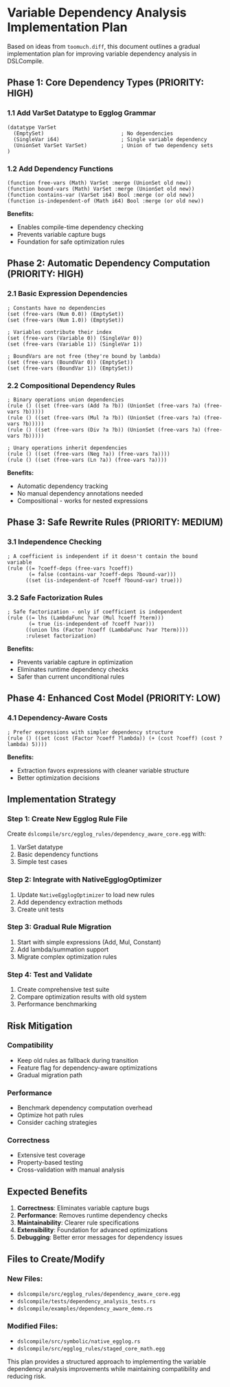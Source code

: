 # Variable Dependency Analysis Implementation Plan

Based on ideas from `toomuch.diff`, this document outlines a gradual implementation plan for improving variable dependency analysis in DSLCompile.

## Phase 1: Core Dependency Types (PRIORITY: HIGH)

### 1.1 Add VarSet Datatype to Egglog Grammar
```egglog
(datatype VarSet
  (EmptySet)                         ; No dependencies
  (SingleVar i64)                    ; Single variable dependency  
  (UnionSet VarSet VarSet)           ; Union of two dependency sets
)
```

### 1.2 Add Dependency Functions
```egglog
(function free-vars (Math) VarSet :merge (UnionSet old new))
(function bound-vars (Math) VarSet :merge (UnionSet old new))
(function contains-var (VarSet i64) Bool :merge (or old new))
(function is-independent-of (Math i64) Bool :merge (or old new))
```

**Benefits:**
- Enables compile-time dependency checking
- Prevents variable capture bugs
- Foundation for safe optimization rules

## Phase 2: Automatic Dependency Computation (PRIORITY: HIGH)

### 2.1 Basic Expression Dependencies
```egglog
; Constants have no dependencies
(set (free-vars (Num 0.0)) (EmptySet))
(set (free-vars (Num 1.0)) (EmptySet))

; Variables contribute their index
(set (free-vars (Variable 0)) (SingleVar 0))
(set (free-vars (Variable 1)) (SingleVar 1))

; BoundVars are not free (they're bound by lambda)
(set (free-vars (BoundVar 0)) (EmptySet))
(set (free-vars (BoundVar 1)) (EmptySet))
```

### 2.2 Compositional Dependency Rules  
```egglog
; Binary operations union dependencies
(rule () ((set (free-vars (Add ?a ?b)) (UnionSet (free-vars ?a) (free-vars ?b)))))
(rule () ((set (free-vars (Mul ?a ?b)) (UnionSet (free-vars ?a) (free-vars ?b)))))
(rule () ((set (free-vars (Div ?a ?b)) (UnionSet (free-vars ?a) (free-vars ?b)))))

; Unary operations inherit dependencies
(rule () ((set (free-vars (Neg ?a)) (free-vars ?a))))
(rule () ((set (free-vars (Ln ?a)) (free-vars ?a))))
```

**Benefits:**
- Automatic dependency tracking
- No manual dependency annotations needed
- Compositional - works for nested expressions

## Phase 3: Safe Rewrite Rules (PRIORITY: MEDIUM)

### 3.1 Independence Checking
```egglog
; A coefficient is independent if it doesn't contain the bound variable
(rule ((= ?coeff-deps (free-vars ?coeff))
       (= false (contains-var ?coeff-deps ?bound-var)))
      ((set (is-independent-of ?coeff ?bound-var) true)))
```

### 3.2 Safe Factorization Rules
```egglog
; Safe factorization - only if coefficient is independent  
(rule ((= lhs (LambdaFunc ?var (Mul ?coeff ?term)))
       (= true (is-independent-of ?coeff ?var)))
      ((union lhs (Factor ?coeff (LambdaFunc ?var ?term))))
      :ruleset factorization)
```

**Benefits:**
- Prevents variable capture in optimization
- Eliminates runtime dependency checks
- Safer than current unconditional rules

## Phase 4: Enhanced Cost Model (PRIORITY: LOW)

### 4.1 Dependency-Aware Costs
```egglog
; Prefer expressions with simpler dependency structure
(rule () ((set (cost (Factor ?coeff ?lambda)) (+ (cost ?coeff) (cost ?lambda) 5))))
```

**Benefits:**
- Extraction favors expressions with cleaner variable structure
- Better optimization decisions

## Implementation Strategy

### Step 1: Create New Egglog Rule File
Create `dslcompile/src/egglog_rules/dependency_aware_core.egg` with:
1. VarSet datatype
2. Basic dependency functions  
3. Simple test cases

### Step 2: Integrate with NativeEgglogOptimizer
1. Update `NativeEgglogOptimizer` to load new rules
2. Add dependency extraction methods
3. Create unit tests

### Step 3: Gradual Rule Migration
1. Start with simple expressions (Add, Mul, Constant)
2. Add lambda/summation support
3. Migrate complex optimization rules

### Step 4: Test and Validate
1. Create comprehensive test suite
2. Compare optimization results with old system
3. Performance benchmarking

## Risk Mitigation

### Compatibility
- Keep old rules as fallback during transition
- Feature flag for dependency-aware optimizations
- Gradual migration path

### Performance
- Benchmark dependency computation overhead
- Optimize hot path rules
- Consider caching strategies

### Correctness
- Extensive test coverage
- Property-based testing
- Cross-validation with manual analysis

## Expected Benefits

1. **Correctness**: Eliminates variable capture bugs
2. **Performance**: Removes runtime dependency checks
3. **Maintainability**: Clearer rule specifications
4. **Extensibility**: Foundation for advanced optimizations
5. **Debugging**: Better error messages for dependency issues

## Files to Create/Modify

### New Files:
- `dslcompile/src/egglog_rules/dependency_aware_core.egg`
- `dslcompile/tests/dependency_analysis_tests.rs`
- `dslcompile/examples/dependency_aware_demo.rs`

### Modified Files:
- `dslcompile/src/symbolic/native_egglog.rs`
- `dslcompile/src/egglog_rules/staged_core_math.egg`

This plan provides a structured approach to implementing the variable dependency analysis improvements while maintaining compatibility and reducing risk. 